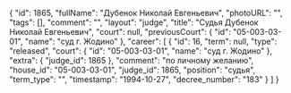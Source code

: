 {
    "id": 1865,
    "fullName": "Дубенок Николай Евгеньевич",
    "photoURL": "",
    "tags": [],
    "comment": "",
    "layout": "judge",
    "title": "Судья Дубенок Николай Евгеньевич",
    "court": null,
    "previousCourt": {
        "id": "05-003-03-01",
        "name": "суд г. Жодино"
    },
    "career": [
        {
            "id": 16,
            "term": null,
            "type": "released",
            "court": {
                "id": "05-003-03-01",
                "name": "суд г. Жодино"
            },
            "extra": {
                "judge_id": 1865
            },
            "comment": "по личному желанию",
            "house_id": "05-003-03-01",
            "judge_id": 1865,
            "position": "судья",
            "term_type": "",
            "timestamp": "1994-10-27",
            "decree_number": "183"
        }
    ]
}